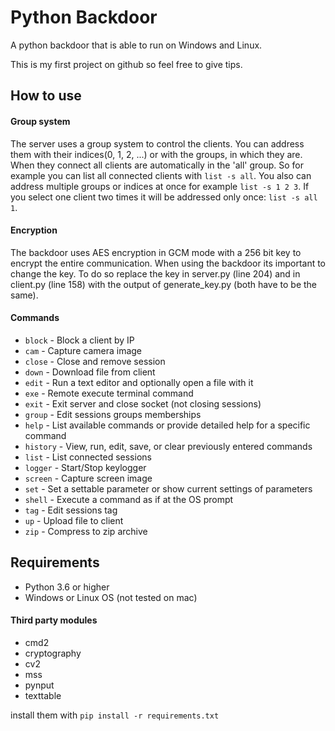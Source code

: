 # Python Backdoor
A python backdoor that is able to run on Windows and Linux.

This is my first project on github so feel free to give tips.

## How to use
#### Group system
The server uses a group system to control the clients. You can address them with their indices(0, 1, 2, ...) or with the
groups, in which they are. When they connect all clients are automatically in the 'all' group. So for example you can
list all connected clients with `list -s all`. You also can address multiple groups or indices at once for example
`list -s 1 2 3`. If you select one client two times it will be addressed only once: `list -s all 1`.

#### Encryption
The backdoor uses AES encryption in GCM mode with a 256 bit key to encrypt the entire communication.
When using the backdoor its important to change the key. To do so replace the key in server.py (line 204) and in
client.py (line 158) with the output of generate_key.py (both have to be the same).

#### Commands
- `block` - Block a client by IP
- `cam` - Capture camera image
- `close` - Close and remove session
- `down` - Download file from client
- `edit` - Run a text editor and optionally open a file with it
- `exe` - Remote execute terminal command
- `exit` - Exit server and close socket (not closing sessions)
- `group` - Edit sessions groups memberships
- `help` - List available commands or provide detailed help for a specific command
- `history` - View, run, edit, save, or clear previously entered commands
- `list` - List connected sessions
- `logger` - Start/Stop keylogger
- `screen` - Capture screen image
- `set` - Set a settable parameter or show current settings of parameters
- `shell` - Execute a command as if at the OS prompt
- `tag` - Edit sessions tag
- `up` - Upload file to client
- `zip` - Compress to zip archive

## Requirements
- Python 3.6 or higher
- Windows or Linux OS (not tested on mac)

#### Third party modules
- cmd2
- cryptography
- cv2
- mss
- pynput
- texttable

install them with `pip install -r requirements.txt`
